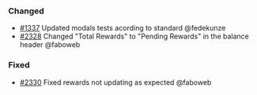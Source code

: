 ### Changed

- [\#1337](https://github.com/cosmos/voyager/issues/1337) Updated modals tests acording to standard @fedekunze
- [\#2328](https://github.com/cosmos/voyager/pull/2328) Changed "Total Rewards" to "Pending Rewards" in the balance header @faboweb

### Fixed

- [\#2330](https://github.com/cosmos/voyager/issues/2330) Fixed rewards not updating as expected @faboweb